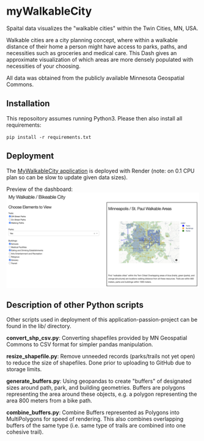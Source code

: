 # myWalkableCity

Spaital data visualizes the "walkable cities" within the Twin Cities, MN, USA.

Walkable cities are a city planning concept, where within a walkable distance of their home a person might have access to parks, paths, and necessities such as groceries and medical care. This Dash gives an approximate visualization of which areas are more densely populated with necessities of your choosing.

All data was obtained from the publicly available Minnesota Geospatial Commons.


## Installation

This reposoitory assumes running Python3. Please then also install all requirements:

`pip install -r requirements.txt`


## Deployment

The [MyWalkableCity application](https://mywalkablecity.onrender.com/) is deployed with Render (note: on 0.1 CPU plan so can be slow to update given data sizes).

Preview of the dashboard:
![my Walkable City dashboard preview, showing choices on the left and map on the right](https://github.com/suzieh/myWalkableCity/blob/main/pngs/dashboard_preview.png)


## Description of other Python scripts

Other scripts used in deployment of this application-passion-project can be found in the lib/ directory.

**convert_shp_csv.py**: Converting shapefiles provided by MN Geospatial Commons to CSV format for simpler pandas manipulation.

**resize_shapefile.py**: Remove unneeded records (parks/trails not yet open) to reduce the size of shapefiles. Done prior to uploading to GitHub due to storage limits.

**generate_buffers.py**: Using geopandas to create "buffers" of designated sizes around path, park, and building geometries. Buffers are polygons representing the area around these objects, e.g. a polygon representing the area 800 meters from a bike path.

**combine_buffers.py**: Combine Buffers represented as Polygons into MultiPolygons for speed of rendering. This also combines overlapping buffers of the same type (i.e. same type of trails are combined into one cohesive trail).


